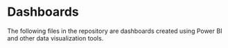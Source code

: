# Dashboards

The following files in the repository are dashboards created using Power BI and other data visualization tools.
